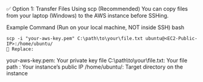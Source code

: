 ✅ Option 1: Transfer Files Using scp (Recommended)
You can copy files from your laptop (Windows) to the AWS instance before SSHing.

Example Command (Run on your local machine, NOT inside SSH)
bash
```
scp -i "your-aws-key.pem" C:\path\to\your\file.txt ubuntu@<EC2-Public-IP>:/home/ubuntu/
🔹 Replace:
```
your-aws-key.pem: Your private key file
C:\path\to\your\file.txt: Your file path
<EC2-Public-IP>: Your instance’s public IP
/home/ubuntu/: Target directory on the instance
